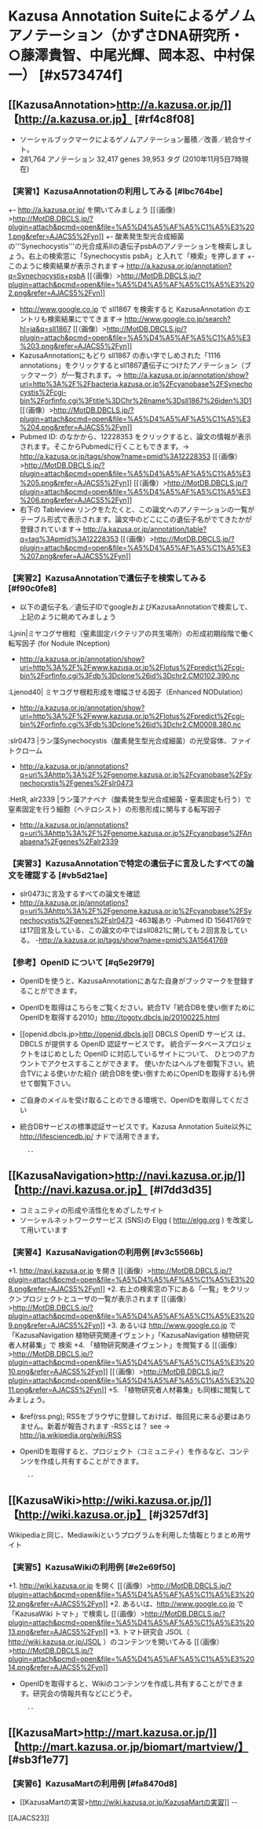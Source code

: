 #  Kazusa Annotation Suiteによるゲノムアノテーション（かずさDNA研究所・○藤澤貴智、中尾光輝、岡本忍、中村保一） [#x573474f]

##  [[KazusaAnnotation>http://a.kazusa.or.jp/]] 【http://a.kazusa.or.jp】 [#rf4c8f08]
- ソーシャルブックマークによるゲノムアノテーション蓄積／改善／統合サイト。
- 281,764 アノテーション 32,417 genes  39,953 タグ  (2010年11月5日7時現在)

### 【実習1】KazusaAnnotationの利用してみる [#lbc764be]
+- http://a.kazusa.or.jp/ を開いてみましょう [[（画像）>http://MotDB.DBCLS.jp/?plugin=attach&pcmd=open&file=%A5%D4%A5%AF%A5%C1%A5%E3%201.png&refer=AJACS5%2Fyn]]
+- 酸素発生型光合成細菌の'''Synechocystis'''の光合成系IIの遺伝子psbAのアノテーションを検索しましょう。右上の検索窓に「Synechocystis psbA」と入れて「検索」を押します
+- このように検索結果が表示されます→ http://a.kazusa.or.jp/annotation?q=Synechocystis+psbA [[（画像）>http://MotDB.DBCLS.jp/?plugin=attach&pcmd=open&file=%A5%D4%A5%AF%A5%C1%A5%E3%202.png&refer=AJACS5%2Fyn]]
+ http://www.google.co.jp で sll1867 を検索すると KazusaAnnotation のエントリも検索結果にでてきます→ http://www.google.co.jp/search?hl=ja&q=sll1867 [[（画像）>http://MotDB.DBCLS.jp/?plugin=attach&pcmd=open&file=%A5%D4%A5%AF%A5%C1%A5%E3%203.png&refer=AJACS5%2Fyn]]
+ KazusaAnnotationにもどり sll1867 の赤い字でしめされた「1116 annotations」をクリックするとsll1867遺伝子につけたアノテーション（ブックマーク）が一覧されます。→ http://a.kazusa.or.jp/annotation/show?uri=http%3A%2F%2Fbacteria.kazusa.or.jp%2Fcyanobase%2FSynechocystis%2Fcgi-bin%2Forfinfo.cgi%3Ftitle%3DChr%26name%3Dsll1867%26iden%3D1 [[（画像）>http://MotDB.DBCLS.jp/?plugin=attach&pcmd=open&file=%A5%D4%A5%AF%A5%C1%A5%E3%204.png&refer=AJACS5%2Fyn]]
+ Pubmed ID: のなかから、12228353 をクリックすると、論文の情報が表示されます。そこからPubmedに行くこともできます。→ http://a.kazusa.or.jp/tags/show?name=pmid%3A12228353 [[（画像）>http://MotDB.DBCLS.jp/?plugin=attach&pcmd=open&file=%A5%D4%A5%AF%A5%C1%A5%E3%205.png&refer=AJACS5%2Fyn]] [[（画像）>http://MotDB.DBCLS.jp/?plugin=attach&pcmd=open&file=%A5%D4%A5%AF%A5%C1%A5%E3%206.png&refer=AJACS5%2Fyn]]
+ 右下の Tableview リンクをたたくと、この論文へのアノテーションの一覧がテーブル形式で表示されます。論文中のどこにこの遺伝子名がでてきたかが登録されています→ http://a.kazusa.or.jp/annotation/table?q=tag%3Apmid%3A12228353 [[（画像）>http://MotDB.DBCLS.jp/?plugin=attach&pcmd=open&file=%A5%D4%A5%AF%A5%C1%A5%E3%207.png&refer=AJACS5%2Fyn]]

### 【実習2】KazusaAnnotationで遺伝子を検索してみる [#f90c0fe8]
- 以下の遺伝子名／遺伝子IDでgoogleおよびKazusaAnnotationで検索して、上記のように眺めてみましょう

:Ljnin|ミヤコグサ根粒（窒素固定バクテリアの共生場所）の形成初期段階で働く転写因子 (for Nodule INception)
- http://a.kazusa.or.jp/annotation/show?uri=http%3A%2F%2Fwww.kazusa.or.jp%2Flotus%2Fpredict%2Fcgi-bin%2Forfinfo.cgi%3Fdb%3Dclone%26id%3Dchr2.CM0102.390.nc

:Ljenod40| ミヤコグサ根粒形成を増幅させる因子（Enhanced NODulation）
- http://a.kazusa.or.jp/annotation/show?uri=http%3A%2F%2Fwww.kazusa.or.jp%2Flotus%2Fpredict%2Fcgi-bin%2Forfinfo.cgi%3Fdb%3Dclone%26id%3Dchr2.CM0008.380.nc

:slr0473 |ラン藻Synechocystis（酸素発生型光合成細菌）の光受容体、ファイトクローム
- http://a.kazusa.or.jp/annotations?q=uri%3Ahttp%3A%2F%2Fgenome.kazusa.or.jp%2Fcyanobase%2FSynechocystis%2Fgenes%2Fslr0473

:HetR, alr2339 |ラン藻アナベナ（酸素発生型光合成細菌・窒素固定も行う）で窒素固定を行う細胞（ヘテロシスト）の形態形成に関与する転写因子
- http://a.kazusa.or.jp/annotations?q=uri%3Ahttp%3A%2F%2Fgenome.kazusa.or.jp%2Fcyanobase%2FAnabaena%2Fgenes%2Falr2339

### 【実習3】KazusaAnnotationで特定の遺伝子に言及したすべての論文を確認する [#vb5d21ae]
- slr0473に言及するすべての論文を確認
- http://a.kazusa.or.jp/annotations?q=uri%3Ahttp%3A%2F%2Fgenome.kazusa.or.jp%2Fcyanobase%2FSynechocystis%2Fgenes%2Fslr0473
    -463報あり
    -Pubmed ID 15641769では17回言及している、この論文の中ではsll0821に関しても２回言及している。
    -http://a.kazusa.or.jp/tags/show?name=pmid%3A15641769

### 【参考】OpenID について [#q5e29f79]
- OpenIDを使うと、KazusaAnnotationにあなた自身がブックマークを登録することができます。
- OpenIDを取得はこちらをご覧ください。統合TV「統合DBを使い倒すためにOpenIDを取得する2010」http://togotv.dbcls.jp/20100225.html
- [[openid.dbcls.jp>http://openid.dbcls.jp]]
 DBCLS OpenID サービス は、DBCLS が提供する OpenID 認証サービスです。
 統合データベースプロジェクトをはじめとした OpenID に対応しているサイトについて、
 ひとつのアカウントでアクセスすることができます。
 使いかたはヘルプを御覧下さい。統合TVによる使いかた紹介
 (統合DBを使い倒すためにOpenIDを取得する)も併せて御覧下さい。
- ご自身のメイルを受け取ることのできる環境で、OpenIDを取得してください
- 統合DBサービスの標準認証サービスです。Kazusa Annotation Suite以外に http://lifesciencedb.jp/ ナドで活用できます。

        --

## [[KazusaNavigation>http://navi.kazusa.or.jp/]] 【http://navi.kazusa.or.jp】 [#l7dd3d35]
- コミュニティの形成や活性化をめざしたサイト
- ソーシャルネットワークサービス (SNS)の Elgg ( http://elgg.org ) を改変して用いています

### 【実習4】KazusaNavigationの利用例 [#v3c5566b]
+1. http://navi.kazusa.or.jp を開き [[（画像）>http://MotDB.DBCLS.jp/?plugin=attach&pcmd=open&file=%A5%D4%A5%AF%A5%C1%A5%E3%208.png&refer=AJACS5%2Fyn]]
+2. 右上の検索窓の下にある「一覧」をクリック＞プロジェクトとユーザの一覧が表示されます [[（画像）>http://MotDB.DBCLS.jp/?plugin=attach&pcmd=open&file=%A5%D4%A5%AF%A5%C1%A5%E3%209.png&refer=AJACS5%2Fyn]]
+3. あるいは http://www.google.co.jp で「KazusaNavigation 植物研究関連イヴェント」「KazusaNavigation 植物研究者人材募集」で 検索
+4. 「植物研究関連イヴェント」を閲覧する [[（画像）>http://MotDB.DBCLS.jp/?plugin=attach&pcmd=open&file=%A5%D4%A5%AF%A5%C1%A5%E3%2010.png&refer=AJACS5%2Fyn]] [[（画像）>http://MotDB.DBCLS.jp/?plugin=attach&pcmd=open&file=%A5%D4%A5%AF%A5%C1%A5%E3%2011.png&refer=AJACS5%2Fyn]]
+5. 「植物研究者人材募集」も同様に閲覧してみましょう。

- &ref(rss.png); RSSをブラウザに登録しておけば、毎回見に来る必要はありません。新着が報告されます
    -RSSとは？ see → http://ja.wikipedia.org/wiki/RSS

- OpenIDを取得すると、プロジェクト（コミュニティ）を作るなど、コンテンツを作成し共有することができます。

        --

## [[KazusaWiki>http://wiki.kazusa.or.jp/]] 【http://wiki.kazusa.or.jp】 [#j3257df3]
Wikipediaと同じ、Mediawikiというプログラムを利用した情報とりまとめ用サイト

### 【実習5】KazusaWikiの利用例 [#e2e69f50]
+1. http://wiki.kazusa.or.jp を開く [[（画像）>http://MotDB.DBCLS.jp/?plugin=attach&pcmd=open&file=%A5%D4%A5%AF%A5%C1%A5%E3%2012.png&refer=AJACS5%2Fyn]]
+2. あるいは、http://www.google.co.jp で「KazusaWiki トマト」で検索し [[（画像）>http://MotDB.DBCLS.jp/?plugin=attach&pcmd=open&file=%A5%D4%A5%AF%A5%C1%A5%E3%2013.png&refer=AJACS5%2Fyn]]
+3. トマト研究会 JSOL（ http://wiki.kazusa.or.jp/JSOL ）のコンテンツを開いてみる [[（画像）>http://MotDB.DBCLS.jp/?plugin=attach&pcmd=open&file=%A5%D4%A5%AF%A5%C1%A5%E3%2014.png&refer=AJACS5%2Fyn]]

- OpenIDを取得すると、Wikiのコンテンツを作成し共有することができます。研究会の情報共有などにどうぞ。

        --

## [[KazusaMart>http://mart.kazusa.or.jp/]] 【http://mart.kazusa.or.jp/biomart/martview/】 [#sb3f1e77]

### 【実習6】KazusaMartの利用例 [#fa8470d8]
+ [[KazusaMartの実習>http://wiki.kazusa.or.jp/KazusaMartの実習]]
        --

[[AJACS23]]
